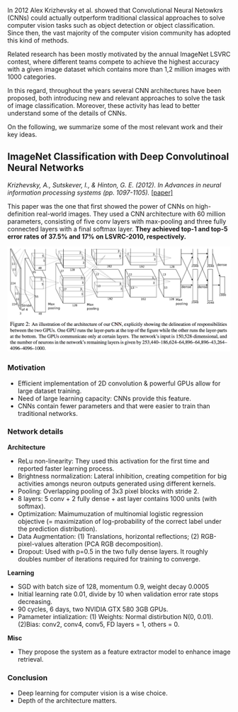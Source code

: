 In 2012 Alex Krizhevsky et al. showed that Convolutional Neural Netowkrs (CNNs) could actually outperform traditional classical approaches to solve computer vision tasks such as object detection or object classification. Since then, the vast majority of the computer vision community has adopted this kind of methods. 

Related research has been mostly motivated by the annual ImageNet LSVRC contest, where different teams compete to achieve the highest accuracy with a given image dataset which contains more than 1,2 million images with 1000 categories.


In this regard, throughout the years several CNN architectures have been proposed, both introducing new and relevant approaches to solve the task of image classification. Moreover, these activity has lead to better understand some of the details of CNNs.

On the following, we summarize some of the most relevant work and their key ideas.


## ImageNet Classification with Deep Convolutinoal Neural Networks

*Krizhevsky, A., Sutskever, I., & Hinton, G. E. (2012). In Advances in neural information processing systems (pp. 1097-1105).* [[paper]](http://papers.nips.cc/paper/4824-imagenet-classification-with-deep-convolutional-neural-networks.pdf)

This paper was the one that first showed the power of CNNs on high-definition real-world images. They used a CNN architecture with 60 million parameters, consisting of five conv layers with max-pooling and three fully connected layers with a final softmax layer. **They achieved top-1 and top-5 error rates of 37.5% and 17% on LSVRC-2010, respectively.**

![](imgs/alexnet1.png)

### Motivation
- Efficient implementation of 2D convolution & powerful GPUs allow for large dataset training.
- Need of large learning capacity: CNNs provide this feature.
- CNNs contain fewer parameters and that were easier to train than traditional networks.


### Network details

**Architecture**
- ReLu non-linearity: They used this activation for the first time and reported faster learning process.
- Brightness normalization: Lateral inhibition, creating competition for big activities amongs neuron outputs generated using different kernels.
- Pooling: Overlapping pooling of 3x3 pixel blocks with stride 2.
- 8 layers: 5 conv + 2 fully dense + ast layer contains 1000 units (with softmax).
- Optimization: Maimumuzation of multinomial logistic regression objective (= maximization of log-probability of the correct label under the prediction distribution).
- Data Augmentation: (1) Translations, horizontal reflections; (2) RGB-pixel-values alteration (PCA RGB decomposition).
- Dropout: Used with p=0.5 in the two fully dense layers. It roughly doubles number of iterations required for training to converge.

**Learning**
- SGD with batch size of 128, momentum 0.9, weight decay 0.0005
- Initial learning rate 0.01, divide by 10 when validation error rate stops decreasing.
- 90 cycles, 6 days, two NVIDIA GTX 580 3GB GPUs.
- Pamameter intialization: (1) Weights: Normal distirbution N(0, 0.01). (2)Bias: conv2, conv4, conv5, FD layers = 1, others = 0.

**Misc**
- They propose the system as a feature extractor model to enhance image retrieval.

### Conclusion

- Deep learning for computer vision is a wise choice.
- Depth of the architecture matters.

